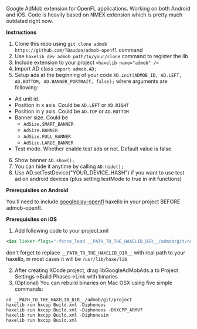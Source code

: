 Google AdMob extension for OpenFL applications. Working on both Android and iOS. Code is heavily based on NMEX extension which is pretty much outdated right now.

**Instructions**

1. Clone this repo using ```git clone admob https://github.com/TBaudon/admob-openfl``` command
2. Use ```haxelib dev admob path/to/your/clone``` command to register the lib
3. Include extension to your project ```<haxelib name="admob" /> ```
4. Import AD class ```import admob.AD; ```
5. Setup ads at the beginning of your code ```AD.init(ADMOB_ID, AD.LEFT, AD.BOTTOM, AD.BANNER_PORTRAIT, false);```
where arguments are following:
  - Ad unit id.
  - Position in x axis. Could be ```AD.LEFT``` or ```AD.RIGHT```
  - Position in y axis. Could be ```AD.TOP``` or ```AD.BOTTOM```
  - Banner size. Could be 
      - ```AdSize.SMART_BANNER```
      - ```AdSize.BANNER``` 
      - ```AdSize.FULL_BANNER```
      - ```AdSize.LARGE_BANNER```
  - Test mode. Whether enable test ads or not. Default value is false.
6. Show banner ```AD.show(); ```
7. You can hide it anytime by calling ```AD.hide();```
8. Use AD.setTestDevice("YOUR_DEVICE_HASH") if you want to use test ad on android devices (plus setting testMode to true in init functions)
 
**Prerequisites on Android**

You'll need to include [googleplay-openfl](https://github.com/TBaudon/google-play-services-openfl) haxelib in your project BEFORE admob-openfl.

**Prerequisites on iOS**

1. Add following code to your project.xml 
```xml
<ios linker-flags="-force_load __PATH_TO_THE_HAXELIB_DIR__/admob/git/ndll/iPhone/libGoogleAdMobAds.a" />

```
don't forget to replace ```__PATH_TO_THE_HAXELIB_DIR__``` with real path to your haxelib, in most cases it will be ```/usr/lib/haxe/lib```

2. After creating XCode project, drag libGoogleAdMobAds.a to Project Settings->Build Phases->Link with binaries
3. (Optional) You can rebuild binaries on Mac OSX using five simple commands:
```
cd __PATH_TO_THE_HAXELIB_DIR__/admob/git/project
haxelib run hxcpp Build.xml -Diphoneos
haxelib run hxcpp Build.xml -Diphoneos -DHXCPP_ARMV7
haxelib run hxcpp Build.xml -Diphonesim
haxelib run hxcpp Build.xml
```
